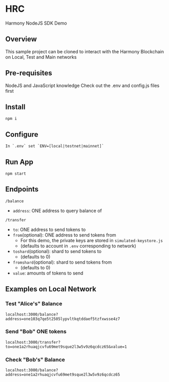 # HRC
Harmony NodeJS SDK Demo

## Overview
This sample project can be cloned to interact with the Harmony Blockchain on Local, Test and Main networks

## Pre-requisites
NodeJS and JavaScript knowledge
Check out the .env and config.js files first

## Install
```
npm i
```
## Configure
```
In `.env` set `ENV=[local|testnet|mainnet]`
```
## Run App
```
npm start
```
## Endpoints
```
/balance
```
- `address`: ONE address to query balance of

```
/transfer
```
- `to`: ONE address to send tokens to
- `from`(optional): ONE address to send tokens from
    - For this demo, the private keys are stored in `simulated-keystore.js`
    - (defaults to account in `.env` corresponding to network)
- `toshard`(optional): shard to send tokens to
    - (defaults to 0)
- `fromshard`(optional): shard to send tokens from 
    - (defaults to 0)
- `value`: amounts of tokens to send

## Examples on Local Network

### Test "Alice's" Balance 
```
localhost:3000/balance?address=one103q7qe5t2505lypvltkqtddaef5tzfxwsse4z7
```
### Send "Bob" ONE tokens
```
localhost:3000/transfer?to=one1a2rhuaqjcvfu69met9sque2l3w5v9z6qcdcz65&value=1
```
### Check "Bob's" Balance
```
localhost:3000/balance?address=one1a2rhuaqjcvfu69met9sque2l3w5v9z6qcdcz65
```
